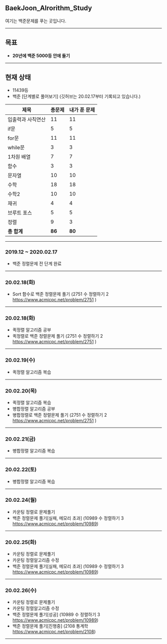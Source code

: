 ## BaekJoon_Alrorithm_Study
여기는 백준문제를 푸는 곳입니다.

---
## 목표

* **20년에 백준 5000등 안에 들기**

---
## 현재 상태

* 11439등
* 백준 [단계별로 풀어보기] (깃허브는 20.02.17부터 기록되고 있습니다.)

제목|총문제|내가 푼 문제
---|---|---
입출력과 사칙연산|11|11
if문|5|5
for문|11|11
while문|3|3
1차원 배열|7|7
함수|3|3
문자열|10|10
수학|18|18
수학2|10|10
재귀|4|4
브루트 포스|5|5
정렬|9|3
**총 합계** |**86**|**80**
---

### 2019.12 ~ 2020.02.17
* 백준 정렬문제 전 단계 완료
---

### 20.02.18(화)

* Sort 함수로 백준 정렬문제 풀기 (2751 수 정렬하기 2 https://www.acmicpc.net/problem/2751 )
---

### 20.02.18(화)

* 퀵정렬 알고리즘 공부
* 퀵정렬로 백준 정렬문제 풀기 (2751 수 정렬하기 2 https://www.acmicpc.net/problem/2751 )
---

### 20.02.19(수)

* 퀵정렬 알고리즘 복습
---

### 20.02.20(목)

* 퀵정렬 알고리즘 복습
* 병합정렬 알고리즘 공부
* 병합정렬로 백준 정렬문제 풀기 (2751 수 정렬하기 2 https://www.acmicpc.net/problem/2751 )
---

### 20.02.21(금)

* 병합정렬 알고리즘 복습
---
### 20.02.22(토)

* 병합정렬 알고리즘 복습
---
### 20.02.24(월)

* 카운팅 정렬로 문제풀기
* 백준 정렬문제 풀기[실패, 메모리 초과] (10989 수 정렬하기 3 https://www.acmicpc.net/problem/10989)
---
### 20.02.25(화)

* 카운팅 정렬로 문제풀기
* 카운팅 정렬알고리즘 수정
* 백준 정렬문제 풀기[실패, 메모리 초과] (10989 수 정렬하기 3 https://www.acmicpc.net/problem/10989)
---
### 20.02.26(수)

* 카운팅 정렬로 문제풀기
* 카운팅 정렬알고리즘 수정
* 백준 정렬문제 풀기[성공] (10989 수 정렬하기 3 https://www.acmicpc.net/problem/10989)
* 백준 정렬문제 풀기[진행중] (2108 통계학 https://www.acmicpc.net/problem/2108)
---
